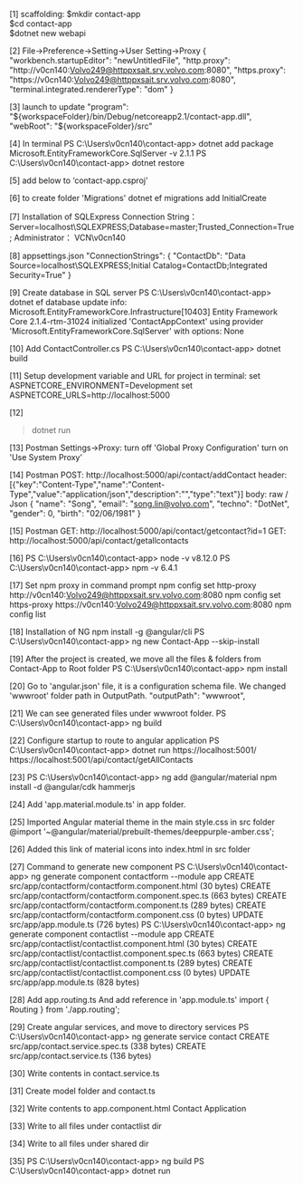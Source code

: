 [1] scaffolding:
    $mkdir contact-app  
    $cd contact-app  
    $dotnet new webapi 

[2] File->Preference->Setting->User Setting->Proxy
{
    "workbench.startupEditor": "newUntitledFile",
    "http.proxy": "http://v0cn140:Volvo249@httppxsait.srv.volvo.com:8080",
    "https.proxy": "https://v0cn140:Volvo249@httppxsait.srv.volvo.com:8080",
    "terminal.integrated.rendererType": "dom"
}

[3] launch to update
"program": "${workspaceFolder}/bin/Debug/netcoreapp2.1/contact-app.dll",
"webRoot": "${workspaceFolder}/src"

[4] In terminal 
    PS C:\Users\v0cn140\contact-app> dotnet add package Microsoft.EntityFrameworkCore.SqlServer -v 2.1.1
    PS C:\Users\v0cn140\contact-app> dotnet restore

[5] add below to  ‘contact-app.csproj’
    <ItemGroup>
      <PackageReference Include="Microsoft.AspNetCore.App" />
      <PackageReference Include="Microsoft.AspNetCore.Razor.Design" Version="2.1.2" PrivateAssets="All" />
      <PackageReference Include="Microsoft.EntityFrameworkCore.SqlServer" Version="2.1.1" />
    </ItemGroup>
    <ItemGroup>
      <DotNetCliToolReference Include="Microsoft.EntityFrameworkCore.Tools" Version="2.1.1" />
    </ItemGroup>
  
[6] to create folder 'Migrations'
    dotnet ef migrations add InitialCreate

[7] Installation of SQLExpress
    Connection String：Server=localhost\SQLEXPRESS;Database=master;Trusted_Connection=True;
    Administrator： VCN\v0cn140

[8] appsettings.json
      "ConnectionStrings": {
        "ContactDb": "Data Source=localhost\\SQLEXPRESS;Initial Catalog=ContactDb;Integrated Security=True"
      }

[9] Create database in SQL server
  PS C:\Users\v0cn140\contact-app> dotnet ef database update
  info: Microsoft.EntityFrameworkCore.Infrastructure[10403]
        Entity Framework Core 2.1.4-rtm-31024 initialized 'ContactAppContext' using provider 'Microsoft.EntityFrameworkCore.SqlServer' with options: None

[10] Add ContactController.cs
  PS C:\Users\v0cn140\contact-app> dotnet build

[11] Setup development variable and URL for project in terminal:
  set ASPNETCORE_ENVIRONMENT=Development
  set ASPNETCORE_URLS=http://localhost:5000

[12] 
  >dotnet run

[13] Postman
  Settings->Proxy:  turn off 'Global Proxy Configuration'
                    turn on 'Use System Proxy'

[14] Postman
  POST: http://localhost:5000/api/contact/addContact
    header: 
      [{"key":"Content-Type","name":"Content-Type","value":"application/json","description":"","type":"text"}]
    body: raw / Json
      {
        "name": "Song",
        "email": "song.lin@volvo.com",
        "techno": "DotNet",
        "gender": 0,
        "birth": "02/06/1981"
      }

[15] Postman
  GET: http://localhost:5000/api/contact/getcontact?id=1
  GET: http://localhost:5000/api/contact/getallcontacts

[16] 
  PS C:\Users\v0cn140\contact-app> node -v
  v8.12.0
  PS C:\Users\v0cn140\contact-app> npm -v
  6.4.1

[17] Set npm proxy in command prompt
	npm config set http-proxy http://v0cn140:Volvo249@httppxsait.srv.volvo.com:8080
	npm config set https-proxy https://v0cn140:Volvo249@httppxsait.srv.volvo.com:8080
	npm config list

[18] Installation of NG
    npm install -g @angular/cli
    PS C:\Users\v0cn140\contact-app> ng new Contact-App --skip-install

[19] After the project is created, we move all the files & folders from Contact-App to Root folder 
  PS C:\Users\v0cn140\contact-app> npm install

[20] Go to 'angular.json' file, it is a configuration schema file.
  We changed 'wwwroot' folder path in OutputPath.
            "outputPath": "wwwroot",

[21] We can see generated files under wwwroot folder.
  PS C:\Users\v0cn140\contact-app> ng build

[22] Configure startup to route to angular application
  PS C:\Users\v0cn140\contact-app> dotnet run
    https://localhost:5001/
    https://localhost:5001/api/contact/getAllContacts

[23] 
  PS C:\Users\v0cn140\contact-app> ng add @angular/material
  npm install -d @angular/cdk hammerjs

[24] 
  Add 'app.material.module.ts' in app folder.

[25] 
   Imported Angular material theme in the main style.css in src folder
    @import '~@angular/material/prebuilt-themes/deeppurple-amber.css';

[26] 
  Added this link of material icons into index.html in src folder
    <link href="https://fonts.googleapis.com/icon?family=Material+Icons" rel="stylesheet">

[27] Command to generate new component
  PS C:\Users\v0cn140\contact-app> ng generate component contactform --module app
  CREATE src/app/contactform/contactform.component.html (30 bytes)
  CREATE src/app/contactform/contactform.component.spec.ts (663 bytes)
  CREATE src/app/contactform/contactform.component.ts (289 bytes)
  CREATE src/app/contactform/contactform.component.css (0 bytes)
  UPDATE src/app/app.module.ts (726 bytes)
  PS C:\Users\v0cn140\contact-app> ng generate component contactlist --module app
  CREATE src/app/contactlist/contactlist.component.html (30 bytes)
  CREATE src/app/contactlist/contactlist.component.spec.ts (663 bytes)
  CREATE src/app/contactlist/contactlist.component.ts (289 bytes)
  CREATE src/app/contactlist/contactlist.component.css (0 bytes)
  UPDATE src/app/app.module.ts (828 bytes)

[28] Add app.routing.ts
  And add reference in 'app.module.ts'
    import { Routing } from './app.routing';

[29] Create angular services, and move to directory services
  PS C:\Users\v0cn140\contact-app> ng generate service contact
    CREATE src/app/contact.service.spec.ts (338 bytes)
    CREATE src/app/contact.service.ts (136 bytes)
  
[30] Write contents in contact.service.ts

[31] Create model folder and contact.ts

[32] Write contents to app.component.html
  <mat-toolbar>
    <span>Contact Application</span>
  </mat-toolbar>
  <router-outlet></router-outlet>

[33] Write to all files under contactlist dir

[34] Write to all files under shared dir

[35] 
  PS C:\Users\v0cn140\contact-app> ng build
  PS C:\Users\v0cn140\contact-app> dotnet run